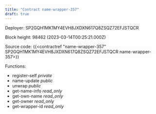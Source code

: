 ```yaml
---
title: "Contract name-wrapper-357"
draft: true
---
```

Deployer: SP2GQH1MK1MY4EVH8JXDXN617Q8ZSQZ72EFJSTQCR


 



Block height: 98462 (2023-03-14T00:25:21.000Z)

Source code: {{<contractref "name-wrapper-357" SP2GQH1MK1MY4EVH8JXDXN617Q8ZSQZ72EFJSTQCR name-wrapper-357>}}

Functions:

* register-self _private_
* name-update _public_
* unwrap _public_
* get-name-info _read_only_
* get-own-name _read_only_
* get-owner _read_only_
* get-wrapper-id _read_only_
